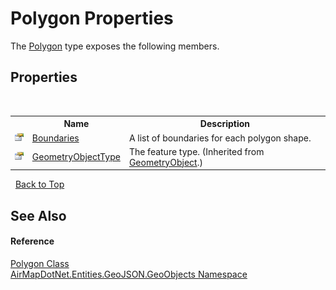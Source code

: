 # Polygon Properties
 

The <a href="7c0a51c2-e5e6-9f74-2927-3130cb70daf9">Polygon</a> type exposes the following members.


## Properties
&nbsp;<table><tr><th></th><th>Name</th><th>Description</th></tr><tr><td>![Public property](media/pubproperty.gif "Public property")</td><td><a href="e4ac3eb9-7388-5d53-67e7-088b1fcef7b6">Boundaries</a></td><td>
A list of boundaries for each polygon shape.</td></tr><tr><td>![Public property](media/pubproperty.gif "Public property")</td><td><a href="02b650c8-1f38-39aa-f433-0f5f0b01c099">GeometryObjectType</a></td><td>
The feature type.
 (Inherited from <a href="6819a0a5-e25b-befd-47e6-62c271889862">GeometryObject</a>.)</td></tr></table>&nbsp;
<a href="#polygon-properties">Back to Top</a>

## See Also


#### Reference
<a href="7c0a51c2-e5e6-9f74-2927-3130cb70daf9">Polygon Class</a><br /><a href="53277a20-13b4-4ad7-12a4-b69a3037c159">AirMapDotNet.Entities.GeoJSON.GeoObjects Namespace</a><br />